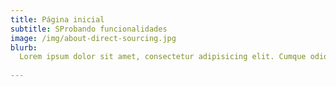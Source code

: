 ```yaml
---
title: Página inicial
subtitle: SProbando funcionalidades
image: /img/about-direct-sourcing.jpg
blurb:
  Lorem ipsum dolor sit amet, consectetur adipisicing elit. Cumque odio impedit similique ut earum quidem ipsa voluptatibus blanditiis, minus quod vero et nobis libero sint quos eum unde? Incidunt, nostrum.
  
---
```

